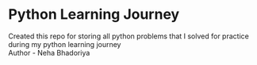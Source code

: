 # Python Learning Journey

Created this repo for storing all python problems that I solved for practice during my python learning journey
<br>
Author - Neha Bhadoriya
